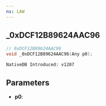 ```yaml
---
ns: LAW
---
```

## _0xDCF12B89624AAC96

```c
// 0xDCF12B89624AAC96
void _0xDCF12B89624AAC96(Any p0);
```

```
NativeDB Introduced: v1207
```

## Parameters
* **p0**:

